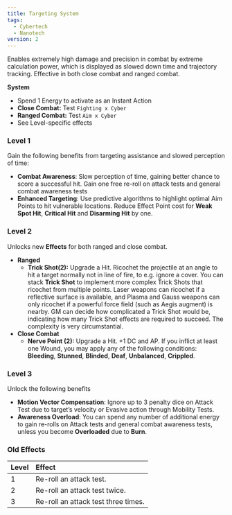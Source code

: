 ```yaml
---
title: Targeting System
tags:
  - Cybertech
  - Nanotech
version: 2
---
```

Enables extremely high damage and precision in combat by extreme calculation power, which is displayed as slowed down time and trajectory tracking. Effective in both close combat and ranged combat.

**System**
- Spend 1 Energy to activate as an Instant Action
- **Close Combat:** Test `Fighting x Cyber`
- **Ranged Combat:** Test `Aim x Cyber`
- See Level-specific effects

### Level 1
Gain the following benefits from targeting assistance and slowed perception of time:

- **Combat Awareness**: Slow perception of time, gaining better chance to score a successful hit. Gain one free re-roll on attack tests and general combat awareness tests
- **Enhanced Targeting**: Use predictive algorithms to highlight optimal Aim Points to hit vulnerable locations. Reduce Effect Point cost for **Weak Spot Hit**, **Critical Hit** and **Disarming Hit** by one.

### Level 2
Unlocks new **Effects** for both ranged and close combat.

- **Ranged**
	- **Trick Shot(2):** Upgrade a Hit. Ricochet the projectile at an angle to hit a target normally not in line of fire, to e.g. ignore a cover. You can stack **Trick Shot** to implement more complex Trick Shots that ricochet from multiple points. Laser weapons can ricochet if a reflective surface is available, and Plasma and Gauss weapons can only ricochet if a powerful force field (such as Aegis augment) is nearby. GM can decide how complicated a Trick Shot would be, indicating how many Trick Shot effects are required to succeed. The complexity is very circumstantial.
- **Close Combat**
	- **Nerve Point (2):** Upgrade a Hit. +1 DC and AP. If you inflict at least one Wound, you may apply any of the following conditions: **Bleeding**, **Stunned**, **Blinded**, **Deaf**, **Unbalanced**, **Crippled**.

### Level 3
Unlock the following benefits

- **Motion Vector Compensation**: Ignore up to 3 penalty dice on Attack Test due to target’s velocity or Evasive action through Mobility Tests.
- **Awareness Overload**: You can spend any number of additional energy to gain re-rolls on Attack tests and general combat awareness tests, unless you become **Overloaded** due to **Burn**.

### Old Effects

| Level | Effect                              |
|:----- |:----------------------------------- |
| 1     | Re-roll an attack test.             |
| 2     | Re-roll an attack test twice.       |
| 3     | Re-roll an attack test three times. |
